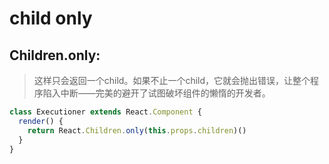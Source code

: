 # child only

## Children.only:
> 这样只会返回一个child。如果不止一个child，它就会抛出错误，让整个程序陷入中断——完美的避开了试图破坏组件的懒惰的开发者。

```js
class Executioner extends React.Component {
  render() {
    return React.Children.only(this.props.children)()
  }
}
```
